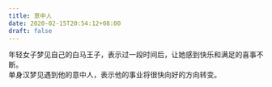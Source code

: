 ```yaml
---
title: 意中人
date: 2020-02-15T20:54:12+08:00
draft: false
---
```


年轻女子梦见自己的白马王子，表示过一段时间后，让她感到快乐和满足的喜事不断。<br>
单身汉梦见遇到他的意中人，表示他的事业将很快向好的方向转变。<br>

